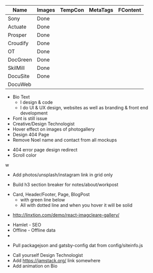 

| Name   | Images  | TempCon | MetaTags | FContent |
|--------|---------|---------|----------|----------|
|Sony    |  Done   |         |          |          |
|Actuate |  Done   |         |          |          |
|Prosper |  Done   |         |          |          |
|Croudify|  Done   |         |          |          |
|OT      |  Done   |         |          |          |
|DocGreen|  Done   |         |          |          |
|SkilMill|  Done   |         |          |          |
|DocuSite|  Done   |         |          |          |
|DocuWeb |         |         |          |          |


<!-------------
-------P1------
--------------->
- Bio Text
  - I design & code
  - I do UI & UX design, websites as well as branding & front end development
- Font is still issue
- Creative/Design Technologist
- Hover effect on images of photogallery
- Design 404 Page
- Remove Noel name and contact from all mockups

<!-------------
-------P2------
--------------->
<!-- ---------- URL redirect ------------- -->
- 404 error page design redirect
- Scroll color

<!-- ---------- Photo-Grid ------------- -->w
- Add photos/unsplash/instagram link in grid only

<!-- ---------- Photo-Grid ------------- -->
- Build h3 section breaker for notes/about/workpost

<!-- ---------- a tag style ------------- -->
- Card, Header/Footer, Page, BlogPost
  - <ATag /> with green line below
  - All <a /> with dotted line and when you hover it will be solid

<!-------------
-------P3------
--------------->

<!-- ---------- Photos ------------- -->
- http://linxtion.com/demo/react-imagcleare-gallery/ 

<!-- ---------- Gatsby Plugin ------------- -->
- Hamlet - SEO
- Offline - Offline data
- 
<!-- ---------- One source of truth ------------- -->
- Pull packagejson and gatsby-config dat from config/siteinfo.js

<!-- ---------- Other Ideas ------------- -->
- Call yourself Design Technologist
- Add https://jamstack.org/ link somewhere
- Add animation on Bio